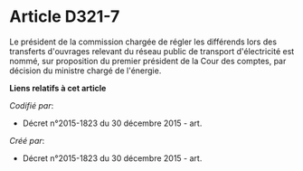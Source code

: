 # Article D321-7

Le président de la commission chargée de régler les différends lors des transferts d'ouvrages relevant du réseau public de
transport d'électricité est nommé, sur proposition du premier président de la Cour des comptes, par décision du ministre
chargé de l'énergie.

**Liens relatifs à cet article**

_Codifié par_:

  - Décret n°2015-1823 du 30 décembre 2015 - art.

_Créé par_:

  - Décret n°2015-1823 du 30 décembre 2015 - art.
